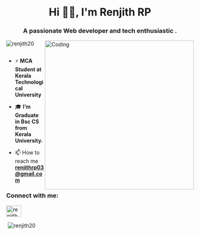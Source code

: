 
<h1 align="center">Hi 👨‍💻, I'm Renjith RP</h1>
<h3 align="center">A passionate Web developer and tech enthusiastic .</h3>
<img align="right" alt="Coding" width="400" src="https://cdn.dribbble.com/users/2401141/screenshots/5487982/developers-gif-showcase.gif">

<p align="left"> <img src="https://komarev.com/ghpvc/?username=renjith20&label=Profile%20views&color=0e75b6&style=flat" alt="renjith20" /> </p>

<p align="left"> <a href="https://twitter.com/" target="blank"><img src="https://img.shields.io/twitter/follow/?logo=twitter&style=for-the-badge" alt="" /></a><br> </p>

- ⚡ **MCA Student at Kerala Technological University**

- 🎓 **I’m Graduate in Bsc CS from Kerala University.**

- 📫 How to reach me **renjithrp03@gmail.com**

<h3 align="left">Connect with me:</h3>
<p align="left">
<a href="https://www.linkedin.com/in/renjithrp03/" target="blank"><img align="center" src="https://raw.githubusercontent.com/rahuldkjain/github-profile-readme-generator/master/src/images/icons/Social/linked-in-alt.svg" alt="renjith r p" height="30" width="40" /></a>
</p>

<p>&nbsp;<img align="center" src="https://github-readme-stats.vercel.app/api?username=renjith20&show_icons=true&locale=en" alt="renjith20" /></p>
